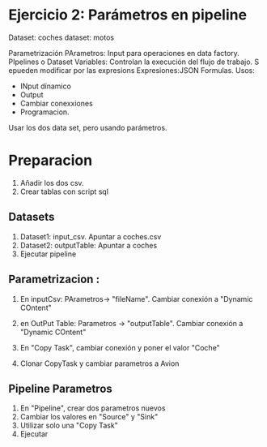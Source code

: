 # Ejercicio 2: Parámetros en pipeline

Dataset: coches
dataset: motos

Parametrización
PArametros: Input para operaciones en data factory. PIpelines o Dataset
Variables: Controlan la execución del flujo de trabajo. S epueden modificar por las expresions
Expresiones:JSON Formulas.
Usos:
- INput dínamico
- Output
- Cambiar conexxiones
- Programacion.
 
Usar los dos data set, pero usando parámetros.
# Preparacion
1. Añadir los dos csv.
2. Crear tablas con script sql

## Datasets
1. Dataset1: input_csv. Apuntar a coches.csv
2. Dataset2: outputTable: Apuntar a coches
3. Ejecutar pipeline

## Parametrizacion :
1. En inputCsv: PArametros-> "fileName". Cambiar conexión a "Dynamic COntent"
2. en OutPut Table: Parametros -> "outputTable". Cambiar conexión a "Dynamic COntent"

3. En "Copy Task", cambiar conexión y poner el valor "Coche"

4. Clonar CopyTask y cambiar parametros a Avion

## Pipeline Parametros
1. En "Pipeline", crear dos parametros nuevos
2. Cambiar los valores en "Source" y "Sink"
3. Utilizar solo una "Copy Task"
4. Ejecutar